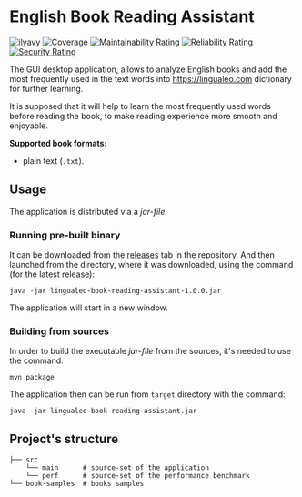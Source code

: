 # English Book Reading Assistant

[![ilyavy](https://circleci.com/gh/ilyavy/lingualeo-book-reading-assistant.svg?style=svg)](https://circleci.com/gh/ilyavy/lingualeo-book-reading-assistant)
[![Coverage](https://sonarcloud.io/api/project_badges/measure?project=ilyavy_lingualeo-book-reading-assistant&metric=coverage)](https://sonarcloud.io/dashboard?id=ilyavy_lingualeo-book-reading-assistant)
[![Maintainability Rating](https://sonarcloud.io/api/project_badges/measure?project=ilyavy_lingualeo-book-reading-assistant&metric=sqale_rating)](https://sonarcloud.io/dashboard?id=ilyavy_lingualeo-book-reading-assistant)
[![Reliability Rating](https://sonarcloud.io/api/project_badges/measure?project=ilyavy_lingualeo-book-reading-assistant&metric=reliability_rating)](https://sonarcloud.io/dashboard?id=ilyavy_lingualeo-book-reading-assistant)
[![Security Rating](https://sonarcloud.io/api/project_badges/measure?project=ilyavy_lingualeo-book-reading-assistant&metric=security_rating)](https://sonarcloud.io/dashboard?id=ilyavy_lingualeo-book-reading-assistant)

The GUI desktop application, allows to analyze English books and add the most frequently used in the text words into https://lingualeo.com dictionary for further learning.

It is supposed that it will help to learn the most frequently used words before reading the book, to make reading experience more smooth and enjoyable.

**Supported book formats:**
- plain text (`.txt`).

## Usage
The application is distributed via a *jar-file*.

### Running pre-built binary
It can be downloaded from the [releases](https://github.com/ilyavy/lingualeo-book-reading-assistant/releases) tab in the repository. And then launched from the directory, where it was downloaded, using the command (for the latest release):
```shell
java -jar lingualeo-book-reading-assistant-1.0.0.jar
```
The application will start in a new window.

### Building from sources
In order to build the executable *jar-file* from the sources, it's needed to use the command:
```shell
mvn package
```
The application then can be run from `target` directory with the command:
```shell
java -jar lingualeo-book-reading-assistant.jar
```

## Project's structure
```
├── src
    └── main      # source-set of the application
    └── perf      # source-set of the performance benchmark
└── book-samples  # books samples
```
